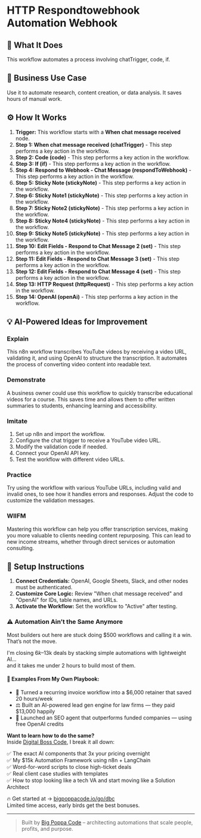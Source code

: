 # HTTP Respondtowebhook Automation Webhook

## 🚀 What It Does
This workflow automates a process involving chatTrigger, code, if.

## 💼 Business Use Case
Use it to automate research, content creation, or data analysis. It saves hours of manual work.

## ⚙️ How It Works
1.  **Trigger:** This workflow starts with a **When chat message received** node.
2. **Step 1: When chat message received (chatTrigger)** - This step performs a key action in the workflow.
3. **Step 2: Code (code)** - This step performs a key action in the workflow.
4. **Step 3: If (if)** - This step performs a key action in the workflow.
5. **Step 4: Respond to Webhook - Chat Message (respondToWebhook)** - This step performs a key action in the workflow.
6. **Step 5: Sticky Note (stickyNote)** - This step performs a key action in the workflow.
7. **Step 6: Sticky Note1 (stickyNote)** - This step performs a key action in the workflow.
8. **Step 7: Sticky Note2 (stickyNote)** - This step performs a key action in the workflow.
9. **Step 8: Sticky Note4 (stickyNote)** - This step performs a key action in the workflow.
10. **Step 9: Sticky Note5 (stickyNote)** - This step performs a key action in the workflow.
11. **Step 10: Edit Fields - Respond to Chat Message 2 (set)** - This step performs a key action in the workflow.
12. **Step 11: Edit Fields - Respond to Chat Message 3 (set)** - This step performs a key action in the workflow.
13. **Step 12: Edit Fields - Respond to Chat Message 4 (set)** - This step performs a key action in the workflow.
14. **Step 13: HTTP Request (httpRequest)** - This step performs a key action in the workflow.
15. **Step 14: OpenAI (openAi)** - This step performs a key action in the workflow.

## 💡 AI-Powered Ideas for Improvement
### Explain
This n8n workflow transcribes YouTube videos by receiving a video URL, validating it, and using OpenAI to structure the transcription. It automates the process of converting video content into readable text.

### Demonstrate
A business owner could use this workflow to quickly transcribe educational videos for a course. This saves time and allows them to offer written summaries to students, enhancing learning and accessibility.

### Imitate
1. Set up n8n and import the workflow.
2. Configure the chat trigger to receive a YouTube video URL.
3. Modify the validation code if needed.
4. Connect your OpenAI API key.
5. Test the workflow with different video URLs.

### Practice
Try using the workflow with various YouTube URLs, including valid and invalid ones, to see how it handles errors and responses. Adjust the code to customize the validation messages.

### WIIFM
Mastering this workflow can help you offer transcription services, making you more valuable to clients needing content repurposing. This can lead to new income streams, whether through direct services or automation consulting.

## 🔧 Setup Instructions
1. **Connect Credentials:** OpenAI, Google Sheets, Slack, and other nodes must be authenticated.
2. **Customize Core Logic:** Review "When chat message received" and "OpenAI" for IDs, table names, and URLs.
3. **Activate the Workflow:** Set the workflow to "Active" after testing.

### ⚠️ Automation Ain’t the Same Anymore

Most builders out here are stuck doing $500 workflows and calling it a win.  
That’s not the move.  

I'm closing $6k–$13k deals by stacking simple automations with lightweight AI...  
and it takes me under 2 hours to build most of them.

#### 🧠 Examples From My Own Playbook:
- 🔁 Turned a recurring invoice workflow into a $6,000 retainer that saved 20 hours/week  
- ⚖️ Built an AI-powered lead gen engine for law firms — they paid $13,000 happily  
- 🚀 Launched an SEO agent that outperforms funded companies — using free OpenAI credits  

**Want to learn how to do the same?**  
Inside [Digital Boss Code](https://bigpoppacode.io/go/dbc), I break it all down:

✅ The exact AI components that 3x your pricing overnight  
✅ My $15k Automation Framework using n8n + LangChain  
✅ Word-for-word scripts to close high-ticket deals  
✅ Real client case studies with templates  
✅ How to stop looking like a tech VA and start moving like a Solution Architect  

🔥 Get started at → [bigpoppacode.io/go/dbc](https://bigpoppacode.io/go/dbc)  
Limited time access, early birds get the best bonuses.

---
> Built by [Big Poppa Code](https://bigpoppacode.io) – architecting automations that scale people, profits, and purpose.
